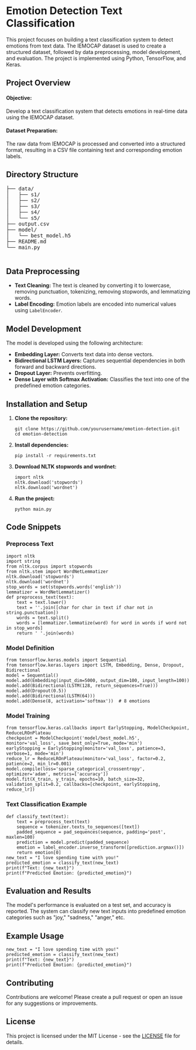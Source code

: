 
<!DOCTYPE html>
<html lang="en">
<head>
    <meta charset="UTF-8">
    <meta name="viewport" content="width=device-width, initial-scale=1.0">
</head>
<body>

 <h1>Emotion Detection Text Classification</h1>
    <p>
        This project focuses on building a text classification system to detect emotions from text data. 
        The IEMOCAP dataset is used to create a structured dataset, followed by data preprocessing, 
        model development, and evaluation. The project is implemented using Python, TensorFlow, and Keras.
    </p>
 <h2>Project Overview</h2>
<h4>Objective:</h4>
<p>Develop a text classification system that detects emotions in real-time data using the IEMOCAP dataset.</p>
<h4>Dataset Preparation:</h4>
<p></p>The raw data from IEMOCAP is processed and converted into a structured format, resulting in a CSV file containing text and corresponding emotion labels.</p>
<h2>Directory Structure</h2>
        <pre>
├── data/
│   ├── s1/
│   ├── s2/
│   ├── s3/
│   ├── s4/
│   └── s5/
├── output.csv
├── model/
│   └── best_model.h5
├── README.md
└── main.py
        </pre>
    <h2>Data Preprocessing</h2>
    <ul> <li><strong>Text Cleaning:</strong> The text is cleaned by converting it to lowercase, removing punctuation, tokenizing, removing stopwords, and lemmatizing words.</li>
        <li><strong>Label Encoding:</strong> Emotion labels are encoded into numerical values using <code>LabelEncoder</code>.</li>
    </ul>
    <h2>Model Development</h2>
    <p>The model is developed using the following architecture:</p>
    <ul>
        <li><strong>Embedding Layer:</strong> Converts text data into dense vectors.</li>
        <li><strong>Bidirectional LSTM Layers:</strong> Captures sequential dependencies in both forward and backward directions.</li>
        <li><strong>Dropout Layer:</strong> Prevents overfitting.</li>
        <li><strong>Dense Layer with Softmax Activation:</strong> Classifies the text into one of the predefined emotion categories.</li>
    </ul>
    <h2>Installation and Setup</h2>
    <ol>
        <li><strong>Clone the repository:</strong>
            <div class="code-block">
                <pre><code>git clone https://github.com/yourusername/emotion-detection.git
cd emotion-detection</code></pre>
            </div>
        </li>
        <li><strong>Install dependencies:</strong>
            <div class="code-block">
                <pre><code>pip install -r requirements.txt</code></pre>
            </div>
        </li>
        <li><strong>Download NLTK stopwords and wordnet:</strong>
            <div class="code-block">
                <pre><code>import nltk
nltk.download('stopwords')
nltk.download('wordnet')</code></pre>
            </div>
        </li>
        <li><strong>Run the project:</strong>
            <div class="code-block">
                <pre><code>python main.py</code></pre>
            </div>
        </li>
    </ol>
    <h2>Code Snippets</h2>
    <h3>Preprocess Text</h3>
    <div class="code-block">
        <pre><code>import nltk
import string
from nltk.corpus import stopwords
from nltk.stem import WordNetLemmatizer
nltk.download('stopwords')
nltk.download('wordnet')
stop_words = set(stopwords.words('english'))
lemmatizer = WordNetLemmatizer()
def preprocess_text(text):
    text = text.lower()
    text = ''.join([char for char in text if char not in string.punctuation])
    words = text.split()
    words = [lemmatizer.lemmatize(word) for word in words if word not in stop_words]
    return ' '.join(words)</code></pre>
    </div>
    <h3>Model Definition</h3>
    <div class="code-block">
        <pre><code>from tensorflow.keras.models import Sequential
from tensorflow.keras.layers import LSTM, Embedding, Dense, Dropout, Bidirectional
model = Sequential()
model.add(Embedding(input_dim=5000, output_dim=100, input_length=100))
model.add(Bidirectional(LSTM(128, return_sequences=True)))
model.add(Dropout(0.5))
model.add(Bidirectional(LSTM(64)))
model.add(Dense(8, activation='softmax'))  # 8 emotions</code></pre>
   </div>
    <h3>Model Training</h3>
    <div class="code-block">
        <pre><code>from tensorflow.keras.callbacks import EarlyStopping, ModelCheckpoint, ReduceLROnPlateau
checkpoint = ModelCheckpoint('model/best_model.h5', monitor='val_loss', save_best_only=True, mode='min')
earlyStopping = EarlyStopping(monitor='val_loss', patience=3, verbose=1, mode='min')
reduce_lr = ReduceLROnPlateau(monitor='val_loss', factor=0.2, patience=2, min_lr=0.001)
model.compile(loss='sparse_categorical_crossentropy', optimizer='adam', metrics=['accuracy'])
model.fit(X_train, y_train, epochs=10, batch_size=32, validation_split=0.2, callbacks=[checkpoint, earlyStopping, reduce_lr])</code></pre>
    </div>
   <h3>Text Classification Example</h3>
    <div class="code-block">
        <pre><code>def classify_text(text):
    text = preprocess_text(text)
    sequence = tokenizer.texts_to_sequences([text])
    padded_sequence = pad_sequences(sequence, padding='post', maxlen=100)
    prediction = model.predict(padded_sequence)
    emotion = label_encoder.inverse_transform([prediction.argmax()])
    return emotion[0]
new_text = "I love spending time with you!"
predicted_emotion = classify_text(new_text)
print(f"Text: {new_text}")
print(f"Predicted Emotion: {predicted_emotion}")</code></pre>
    </div>
    <h2>Evaluation and Results</h2>
    <p>
        The model's performance is evaluated on a test set, and accuracy is reported. The system can classify new text inputs into predefined emotion categories such as "joy," "sadness," "anger," etc.
    </p>
    <h2>Example Usage</h2>
    <div class="code-block">
        <pre><code>new_text = "I love spending time with you!"
predicted_emotion = classify_text(new_text)
print(f"Text: {new_text}")
print(f"Predicted Emotion: {predicted_emotion}")</code></pre>
    </div>
    <h2>Contributing</h2>
    <p> Contributions are welcome! Please create a pull request or open an issue for any suggestions or improvements.
    </p>
    <h2>License</h2>
    <p> This project is licensed under the MIT License - see the <a href="LICENSE">LICENSE</a> file for details.
    </p>

</body>
</html>
